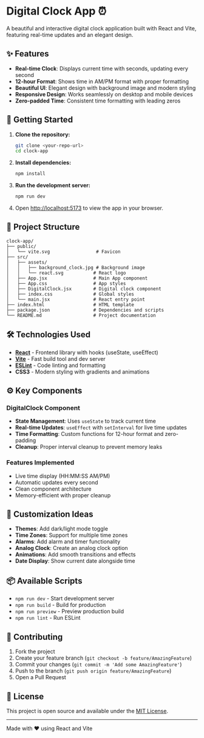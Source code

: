 # Digital Clock App ⏰

A beautiful and interactive digital clock application built with React and Vite, featuring real-time updates and an elegant design.

## ✨ Features

- **Real-time Clock**: Displays current time with seconds, updating every second
- **12-hour Format**: Shows time in AM/PM format with proper formatting
- **Beautiful UI**: Elegant design with background image and modern styling
- **Responsive Design**: Works seamlessly on desktop and mobile devices
- **Zero-padded Time**: Consistent time formatting with leading zeros

## 🚀 Getting Started

1. **Clone the repository:**
    ```bash
    git clone <your-repo-url>
    cd clock-app
    ```

2. **Install dependencies:**
    ```bash
    npm install
    ```

3. **Run the development server:**
    ```bash
    npm run dev
    ```

4. Open [http://localhost:5173](http://localhost:5173) to view the app in your browser.

## 📁 Project Structure

```
clock-app/
├── public/
│   └── vite.svg                 # Favicon
├── src/
│   ├── assets/
│   │   ├── background_clock.jpg # Background image
│   │   └── react.svg           # React logo
│   ├── App.jsx                 # Main App component
│   ├── App.css                 # App styles
│   ├── DigitalClock.jsx        # Digital clock component
│   ├── index.css               # Global styles
│   └── main.jsx                # React entry point
├── index.html                  # HTML template
├── package.json                # Dependencies and scripts
└── README.md                   # Project documentation
```

## 🛠️ Technologies Used

- **[React](https://react.dev/)** - Frontend library with hooks (useState, useEffect)
- **[Vite](https://vitejs.dev/)** - Fast build tool and dev server
- **[ESLint](https://eslint.org/)** - Code linting and formatting
- **CSS3** - Modern styling with gradients and animations

## ⚙️ Key Components

### DigitalClock Component
- **State Management**: Uses `useState` to track current time
- **Real-time Updates**: `useEffect` with `setInterval` for live time updates
- **Time Formatting**: Custom functions for 12-hour format and zero-padding
- **Cleanup**: Proper interval cleanup to prevent memory leaks

### Features Implemented
- Live time display (HH:MM:SS AM/PM)
- Automatic updates every second
- Clean component architecture
- Memory-efficient with proper cleanup

## 🎨 Customization Ideas

- **Themes**: Add dark/light mode toggle
- **Time Zones**: Support for multiple time zones
- **Alarms**: Add alarm and timer functionality
- **Analog Clock**: Create an analog clock option
- **Animations**: Add smooth transitions and effects
- **Date Display**: Show current date alongside time

## 📦 Available Scripts

- `npm run dev` - Start development server
- `npm run build` - Build for production
- `npm run preview` - Preview production build
- `npm run lint` - Run ESLint

## 🤝 Contributing

1. Fork the project
2. Create your feature branch (`git checkout -b feature/AmazingFeature`)
3. Commit your changes (`git commit -m 'Add some AmazingFeature'`)
4. Push to the branch (`git push origin feature/AmazingFeature`)
5. Open a Pull Request

## 📄 License

This project is open source and available under the [MIT License](LICENSE).

---

Made with ❤️ using React and Vite
